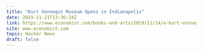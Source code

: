 ```yaml
---
title: "Kurt Vonnegut Museum Opens in Indianapolis"
date: 2019-11-21T13:36:24Z
link: https://www.economist.com/books-and-arts/2019/11/14/a-kurt-vonnegut-museum-opens-in-indianapolis?utm_medium=RSS&utm_source=hune
site: www.economist.com
topic: Hacker News
draft: false
---
```

